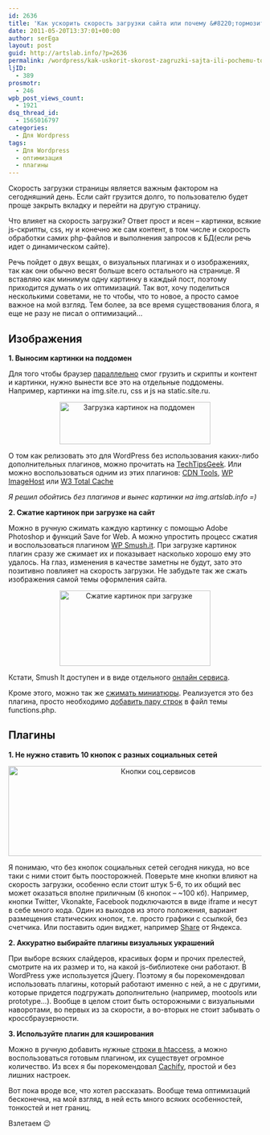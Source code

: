 ```yaml
---
id: 2636
title: 'Как ускорить скорость загрузки сайта или почему &#8220;тормозит&#8221; мой блог?'
date: 2011-05-20T13:37:01+00:00
author: serEga
layout: post
guid: http://artslab.info/?p=2636
permalink: /wordpress/kak-uskorit-skorost-zagruzki-sajta-ili-pochemu-tormozit-moj-blog/
ljID:
  - 389
prosmotr:
  - 246
wpb_post_views_count:
  - 1921
dsq_thread_id:
  - 1565016797
categories:
  - Для Wordpress
tags:
  - Для Wordpress
  - оптимизация
  - плагины
---
```

Скорость загрузки страницы является важным фактором на сегодняшний день. Если сайт грузится долго, то пользователю будет проще закрыть вкладку и перейти на другую страницу.

Что влияет на скорость загрузки? Ответ прост и ясен &#8211; картинки, всякие js-скрипты, css, ну и конечно же сам контент, в том числе и скорость обработки самих php-файлов и выполнения запросов к БД(если речь идет о динамическом сайте).

Речь пойдет о двух вещах, о визуальных плагинах и о изображениях, так как они обычно весят больше всего остального на странице. Я вставляю как минимум одну картинку в каждый пост, поэтому приходится думать о их оптимизаций. Так вот, хочу поделиться несколькими советами, не то чтобы, что то новое, а просто самое важное на мой взгляд. Тем более, за все время существования блога, я еще не разу не писал о оптимизаций&#8230;

<!--more-->

## Изображения

**1. Выносим картинки на поддомен**

Для того чтобы браузер [параллельно](http://yuiblog.com/blog/2007/04/11/performance-research-part-4/) смог грузить и скрипты и контент и картинки, нужно вынести все это на отдельные поддомены. Например, картинки на img.site.ru, css и js на static.site.ru.

<center>
  <a href="{{site.img_cdn}}/two_parallel.png"><img src="{{site.img_cdn}}/two_parallel-300x84.png" alt="Загрузка картинок на поддомен" title="two_parallel" width="300" height="84" class="alignnone size-medium wp-image-2954" srcset="{{site.img_cdn}}/two_parallel-300x84.png 300w, {{site.img_cdn}}/two_parallel.png 711w" sizes="(max-width: 300px) 100vw, 300px" /></a>
</center>

О том как релизовать это для WordPress без использования каких-либо дополнительных плагинов, можно прочитать на [TechTipsGeek](http://www.techtipsgeek.com/host-images-wordpress-blog-subdomain-better-speed/6897/). Или можно воспользоваться одним из этих плагинов: [CDN Tools](http://wordpress.org/extend/plugins/cdn-tools/), [WP ImageHost](http://wordpress.org/extend/plugins/wp-imagehost/) или [W3 Total Cache](http://wordpress.org/extend/plugins/w3-total-cache/)

_Я решил обойтись без плагинов и вынес картинки на img.artslab.info =)_

**2. Сжатие картинок при загрузке на сайт**

Можно в ручную сжимать каждую картинку с помощью Adobe Photoshop и функций Save for Web. А можно упростить процесс сжатия и воспользоваться плагином [WP Smush.it](http://wordpress.org/extend/plugins/wp-smushit/). При загрузке картинок плагин сразу же сжимает их и показывает насколько хорошо ему это удалось. На глаз, изменения в качестве заметны не будут, зато это позитивно повлияет на скорость загрузки. Не забудьте так же сжать изображения самой темы оформления сайта.

<center>
  <a href="{{site.img_cdn}}/smushit_pic.jpg"><img src="{{site.img_cdn}}/smushit_pic-300x150.jpg" alt="Сжатие картинок при загрузке" title="smushit_pic" width="300" height="150" class="alignnone size-medium wp-image-2955" srcset="{{site.img_cdn}}/smushit_pic-300x150.jpg 300w, {{site.img_cdn}}/smushit_pic.jpg 707w" sizes="(max-width: 300px) 100vw, 300px" /></a>
</center>

Кстати, Smush It доступен и в виде отдельного [онлайн сервиса](http://www.smushit.com/ysmush.it/).

Кроме этого, можно так же [сжимать миниатюры](http://www.skidoosh.co.uk/php/wordpress-jpeg-thumbnail-image-quality-setting-and-adjustment/). Реализуется это без плагина, просто необходимо [добавить пару строк](http://www.skidoosh.co.uk/php/wordpress-jpeg-thumbnail-image-quality-setting-and-adjustment/) в файл темы functions.php.

## Плагины

**1. Не нужно ставить 10 кнопок с разных социальных сетей**

<center>
  <img src="{{site.img_cdn}}/social_buttons.jpg" alt="Кнопки соц.сервисов" title="social_buttons" width="580" height="179" class="alignnone size-full wp-image-2963" srcset="{{site.img_cdn}}/social_buttons.jpg 580w, {{site.img_cdn}}/social_buttons-300x92.jpg 300w" sizes="(max-width: 580px) 100vw, 580px" />
</center>

Я понимаю, что без кнопок социальных сетей сегодня никуда, но все таки с ними стоит быть поосторожней. Поверьте мне кнопки влияют на скорость загрузки, особенно если стоит штук 5-6, то их общий вес может оказаться вполне приличным (6 кнопок &#8211; ~100 кб). Например, кнопки Twitter, Vkonakte, Facebook подключаются в виде iframe и несут в себе много кода. Один из выходов из этого положения, вариант размещения статических кнопок, т.е. просто графики с ссылкой, без счетчика. Или поставить один виджет, например [Share](http://api.yandex.ru/share/) от Яндекса.

**2. Аккуратно выбирайте плагины визуальных украшений**

При выборе всяких слайдеров, красивых форм и прочих прелестей, смотрите на их размер и то, на какой js-библиотеке они работают. В WordPress уже используется jQuery. Поэтому я бы порекомендовал использовать плагины, который работают именно с ней, а не с другими, которые придется подгружать дополнительно (например, mootools или prototype&#8230;). Вообще в целом стоит быть осторожными с визуальными наворотами, во первых из за скорости, а во-вторых не стоит забывать о кроссбраузерности.

**3. Используйте плагин для кэширования**

Можно в ручную добавить нужные [строки в htaccess](http://www.art-shok.ru/advice/htaccess-examples/), а можно воспользоваться готовым плагином, их существует огромное количество. Из всех я бы порекомендовал [Cachify](http://wordpress.org/extend/plugins/cachify/), простой и без лишних настроек.

Вот пока вроде все, что хотел рассказать. Вообще тема оптимизаций бесконечна, на мой взгляд, в ней есть много всяких особенностей, тонкостей и нет границ.

Взлетаем 😉
